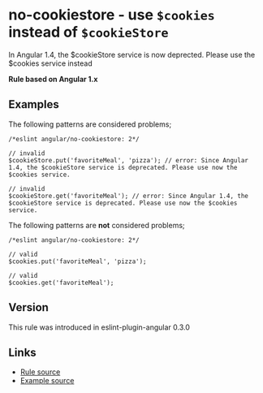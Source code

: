 <!-- WARNING: Generated documentation. Edit docs and examples in the rule and examples file ('rules/no-cookiestore.js', 'examples/no-cookiestore.js'). -->

# no-cookiestore - use `$cookies` instead of `$cookieStore`

In Angular 1.4, the $cookieStore service is now deprected.
Please use the $cookies service instead

**Rule based on Angular 1.x**

## Examples

The following patterns are considered problems;

    /*eslint angular/no-cookiestore: 2*/

    // invalid
    $cookieStore.put('favoriteMeal', 'pizza'); // error: Since Angular 1.4, the $cookieStore service is deprecated. Please use now the $cookies service.

    // invalid
    $cookieStore.get('favoriteMeal'); // error: Since Angular 1.4, the $cookieStore service is deprecated. Please use now the $cookies service.

The following patterns are **not** considered problems;

    /*eslint angular/no-cookiestore: 2*/

    // valid
    $cookies.put('favoriteMeal', 'pizza');

    // valid
    $cookies.get('favoriteMeal');

## Version

This rule was introduced in eslint-plugin-angular 0.3.0

## Links

* [Rule source](../rules/no-cookiestore.js)
* [Example source](../examples/no-cookiestore.js)
